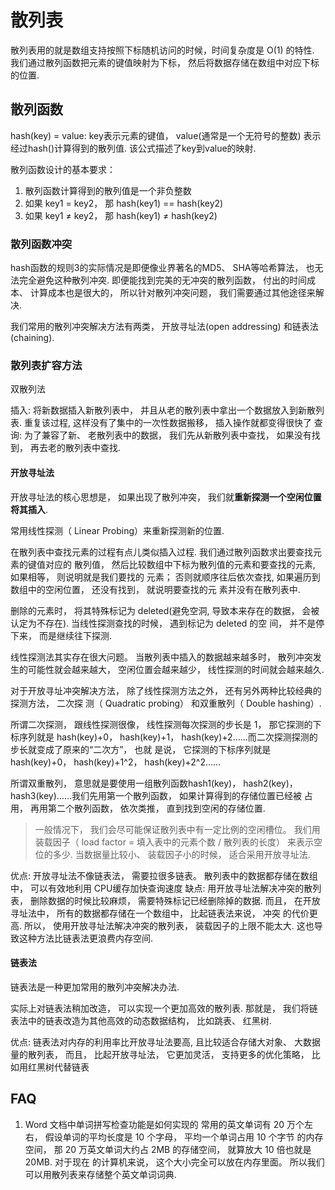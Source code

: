 # 散列表
散列表用的就是数组支持按照下标随机访问的时候，时间复杂度是 O(1) 的特性.
我们通过散列函数把元素的键值映射为下标， 然后将数据存储在数组中对应下标的位置.

## 散列函数
hash(key) = value: key表示元素的键值， value(通常是一个无符号的整数) 表示经过hash()计算得到的散列值. 该公式描述了key到value的映射.

散列函数设计的基本要求：
1. 散列函数计算得到的散列值是一个非负整数
2. 如果 key1 = key2， 那 hash(key1) == hash(key2)
3. 如果 key1 ≠ key2， 那 hash(key1) ≠ hash(key2)

### 散列函数冲突
hash函数的规则3的实际情况是即便像业界著名的MD5、 SHA等哈希算法， 也无法完全避免这种散列冲突. 即便能找到完美的无冲突的散列函数， 付出的时间成本、 计算成本也是很大的， 所以针对散列冲突问题， 我们需要通过其他途径来解决.

我们常用的散列冲突解决方法有两类， 开放寻址法(open addressing) 和链表法(chaining).

### 散列表扩容方法
双散列法

插入: 将新数据插入新散列表中， 并且从老的散列表中拿出一个数据放入到新散列表. 重复该过程, 这样没有了集中的一次性数据搬移， 插入操作就都变得很快了
查询: 为了兼容了新、 老散列表中的数据， 我们先从新散列表中查找， 如果没有找到， 再去老的散列表中查找.

#### 开放寻址法
开放寻址法的核心思想是， 如果出现了散列冲突， 我们就**重新探测一个空闲位置将其插入**.

常用线性探测（ Linear Probing）来重新探测新的位置.

在散列表中查找元素的过程有点儿类似插入过程. 我们通过散列函数求出要查找元素的键值对应的
散列值， 然后比较数组中下标为散列值的元素和要查找的元素, 如果相等， 则说明就是我们要找的
元素； 否则就顺序往后依次查找, 如果遍历到数组中的空闲位置， 还没有找到， 就说明要查找的元
素并没有在散列表中.

删除的元素时， 将其特殊标记为 deleted(避免空洞, 导致本来存在的数据， 会被认定为不存在). 当线性探测查找的时候， 遇到标记为 deleted 的空
间， 并不是停下来， 而是继续往下探测.

线性探测法其实存在很大问题。 当散列表中插入的数据越来越多时， 散列冲突发生的可能性就会越来越大， 空闲位置会越来越少， 线性探测的时间就会越来越久.

对于开放寻址冲突解决方法， 除了线性探测方法之外， 还有另外两种比较经典的探测方法， 二次探
测（ Quadratic probing） 和双重散列（ Double hashing）.

所谓二次探测， 跟线性探测很像， 线性探测每次探测的步长是 1， 那它探测的下标序列就是
hash(key)+0， hash(key)+1， hash(key)+2……而二次探测探测的步长就变成了原来的“二次方”， 也就
是说， 它探测的下标序列就是 hash(key)+0， hash(key)+1^2， hash(key)+2^2……

所谓双重散列， 意思就是要使用一组散列函数hash1(key)， hash2(key)， hash3(key)……我们先用第一个散列函数， 如果计算得到的存储位置已经被
占用， 再用第二个散列函数， 依次类推， 直到找到空闲的存储位置.

> 一般情况下， 我们会尽可能保证散列表中有一定比例的空闲槽位。 我们用装载因子（ load factor = 填入表中的元素个数 / 散列表的长度） 来表示空位的多少.
> 当数据量比较小、 装载因子小的时候， 适合采用开放寻址法.

优点: 开放寻址法不像链表法， 需要拉很多链表。 散列表中的数据都存储在数组中， 可以有效地利用 CPU缓存加快查询速度
缺点: 用开放寻址法解决冲突的散列表， 删除数据的时候比较麻烦， 需要特殊标记已经删除掉的数据. 而且， 在开放寻址法中， 所有的数据都存储在一个数组中， 比起链表法来说， 冲突
的代价更高. 所以， 使用开放寻址法解决冲突的散列表， 装载因子的上限不能太大. 这也导致这种方法比链表法更浪费内存空间.


#### 链表法
链表法是一种更加常用的散列冲突解决办法.

实际上对链表法稍加改造， 可以实现一个更加高效的散列表. 那就是， 我们将链表法中的链表改造为其他高效的动态数据结构， 比如跳表、 红黑树.

优点: 链表法对内存的利用率比开放寻址法要高, 且比较适合存储大对象、 大数据量的散列表， 而且， 比起开放寻址法， 它更加灵活， 支持更多的优化策略， 比如用红黑树代替链表

## FAQ
1. Word 文档中单词拼写检查功能是如何实现的
常用的英文单词有 20 万个左右， 假设单词的平均长度是 10 个字母， 平均一个单词占用 10 个字节
的内存空间， 那 20 万英文单词大约占 2MB 的存储空间， 就算放大 10 倍也就是 20MB. 对于现在
的计算机来说， 这个大小完全可以放在内存里面。 所以我们可以用散列表来存储整个英文单词词典.